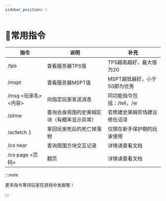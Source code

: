 ```yaml
---
sidebar_position: 1
---
```


# 🌟常用指令

|指令|说明|补充|
|-|-|-|
|/tps|查看服务器TPS值|TPS越高越好，最大值为20|
|/mspt|查看服务器MSPT值|MSPT越低越好，小于50即为优秀|
|/msg <玩家名> <内容>|向指定玩家发送消息|同功能指令包括：/tell，/w|
|/slime|查询自身周围的史莱姆区块（有概率显示异常）|若修建史莱姆农场建议修在沼泽|
|/acfetch 1|拿回玩家死后的死亡掉落物|仅限在新手保护期的玩家使用|
|/co near|查询周围方块交互记录|详情请查看文档|
|/co page <页码>|翻页|详情请查看文档|

:::note

更多指令等待玩家在游戏中发掘喔！

:::
